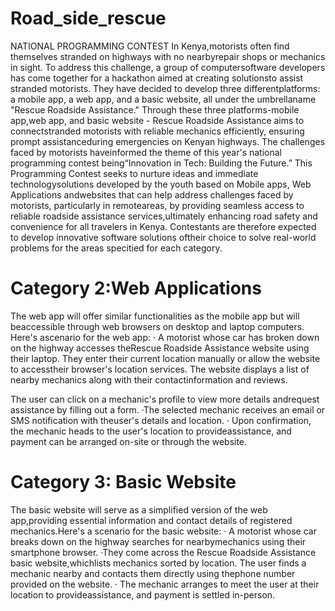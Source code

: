 # Road_side_rescue

NATIONAL PROGRAMMING CONTEST 
In Kenya,motorists often find themselves stranded on highways with no nearbyrepair shops or mechanics in sight. To address this challenge, a group of computersoftware developers has come together for a hackathon aimed at creating solutionsto assist stranded motorists. They have decided to develop three differentplatforms: a mobile app, a web app, and a basic website, all under the umbrellaname "Rescue Roadside Assistance." Through these three platforms-mobile app,web app, and basic website - Rescue Roadside Assistance aims to connectstranded motorists with reliable mechanics efficiently, ensuring prompt assistanceduring emergencies on Kenyan highways. The challenges faced by motorists haveinformed the theme of this year's national programming contest being“Innovation in Tech: Building the Future.”
This Programming Contest seeks to nurture ideas and immediate technologysolutions developed by the youth based on Mobile apps, Web Applications andwebsites that can help address challenges faced by motorists, particularly in remoteareas, by providing seamless access to reliable roadside assistance services,ultimately enhancing road safety and convenience for all travelers in Kenya.
Contestants are therefore expected to develop innovative software solutions oftheir choice to solve real-world problems for the areas specitied for each category.

# Category 2:Web Applications
The web app will offer similar functionalities as the mobile app but will beaccessible through web browsers on desktop and laptop computers. Here's ascenario for the web app:
· A motorist whose car has broken down on the highway accesses theRescue Roadside Assistance website using their laptop.
They enter their current location manually or allow the website to accesstheir browser's location services.
The website displays a list of nearby mechanics along with their contactinformation and reviews.

 The user can click on a mechanic's profile to view more details andrequest assistance by filling out a form.
·The selected mechanic receives an email or SMS notification with theuser's details and location.
· Upon confirmation, the mechanic heads to the user's location to provideassistance, and payment can be arranged on-site or through the website.

# Category 3: Basic Website
The basic website will serve as a simplified version of the web app,providing essential information and contact details of registered mechanics.Here's a scenario for the basic website:
· A motorist whose car breaks down on the highway searches for nearbymechanics using their smartphone browser.
·They come across the Rescue Roadside Assistance basic website,whichlists mechanics sorted by location.
The user finds a mechanic nearby and contacts them directly using thephone number provided on the website.
· The mechanic arranges to meet the user at their location to provideassistance, and payment is settled in-person.
